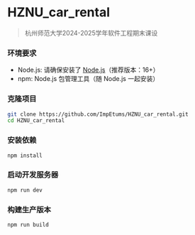# HZNU_car_rental

> 杭州师范大学2024-2025学年软件工程期末课设

### 环境要求
- Node.js: 请确保安装了 [Node.js](https://nodejs.org/)（推荐版本：16+）
- npm: Node.js 包管理工具（随 Node.js 一起安装）

### 克隆项目
```bash
git clone https://github.com/ImpEtums/HZNU_car_rental.git
cd HZNU_car_rental
```

### 安装依赖

```bash
npm install
```

### 启动开发服务器

```bash
npm run dev
```

### 构建生产版本

```bash
npm run build
```

